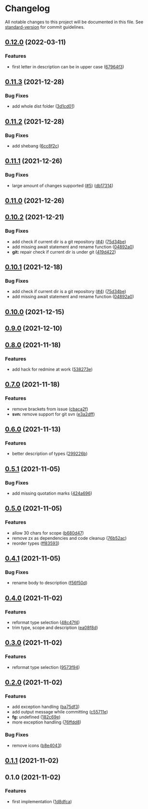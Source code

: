 # Changelog

All notable changes to this project will be documented in this file. See [standard-version](https://github.com/conventional-changelog/standard-version) for commit guidelines.

## [0.12.0](https://gitlab.com/4s1/conventional-commit-creator/compare/v0.11.3...v0.12.0) (2022-03-11)


### Features

* first letter in description can be in upper case ([67964f3](https://gitlab.com/4s1/conventional-commit-creator/commit/67964f3afb131376ef26b11c634565de521cc7b3))

## [0.11.3](https://gitlab.com/4s1/conventional-commit-creator/compare/v0.11.2...v0.11.3) (2021-12-28)


### Bug Fixes

* add whole dist folder ([3d1cd01](https://gitlab.com/4s1/conventional-commit-creator/commit/3d1cd01ab20554064de6a2ad3035a96e4f4db9b3))

## [0.11.2](https://gitlab.com/4s1/conventional-commit-creator/compare/v0.11.1...v0.11.2) (2021-12-28)


### Bug Fixes

* add shebang ([6cc8f2c](https://gitlab.com/4s1/conventional-commit-creator/commit/6cc8f2cd0dc20eaef6e11945e8a83bbaec0b6652))

## [0.11.1](https://gitlab.com/4s1/conventional-commit-creator/compare/v0.11.0...v0.11.1) (2021-12-26)


### Bug Fixes

* large amount of changes supported ([#5](https://gitlab.com/4s1/conventional-commit-creator/issues/5)) ([db17314](https://gitlab.com/4s1/conventional-commit-creator/commit/db173145a42fcd7f4e701b8a4f413c89f890c680))

## [0.11.0](https://gitlab.com/4s1/conventional-commit-creator/compare/v0.10.2...v0.11.0) (2021-12-26)

## [0.10.2](https://gitlab.com/4s1/conventional-commit-creator/compare/v0.9.0...v0.10.2) (2021-12-21)


### Bug Fixes

* add check if current dir is a git repository ([#4](https://gitlab.com/4s1/conventional-commit-creator/issues/4)) ([75d34be](https://gitlab.com/4s1/conventional-commit-creator/commit/75d34be610e1ef6500d970f8c32464da0bf2d6a3))
* add missing await statement and rename function ([04892a0](https://gitlab.com/4s1/conventional-commit-creator/commit/04892a0e1a9566c0b53895036792001a8e42b00f))
* **git:** repair check if current dir is under git ([419d422](https://gitlab.com/4s1/conventional-commit-creator/commit/419d42222a648ea9437a42589a9a9ad404a144ba))

## [0.10.1](https://gitlab.com/4s1/conventional-commit-creator/compare/v0.10.0...v0.10.1) (2021-12-18)


### Bug Fixes

* add check if current dir is a git repository ([#4](https://gitlab.com/4s1/conventional-commit-creator/issues/4)) ([75d34be](https://gitlab.com/4s1/conventional-commit-creator/commit/75d34be610e1ef6500d970f8c32464da0bf2d6a3))
* add missing await statement and rename function ([04892a0](https://gitlab.com/4s1/conventional-commit-creator/commit/04892a0e1a9566c0b53895036792001a8e42b00f))

## [0.10.0](https://gitlab.com/4s1/conventional-commit-creator/compare/v0.9.0...v0.10.0) (2021-12-15)

## [0.9.0](https://gitlab.com/4s1/conventional-commit-creator/compare/v0.8.0...v0.9.0) (2021-12-10)

## [0.8.0](https://gitlab.com/4s1/conventional-commit-creator/compare/v0.7.0...v0.8.0) (2021-11-18)


### Features

* add hack for redmine at work ([538273e](https://gitlab.com/4s1/conventional-commit-creator/commit/538273e997c074bb28c877571b68e82a9d3fff52))

## [0.7.0](https://gitlab.com/4s1/conventional-commit-creator/compare/v0.6.0...v0.7.0) (2021-11-18)


### Features

* remove brackets from issue ([cbaca2f](https://gitlab.com/4s1/conventional-commit-creator/commit/cbaca2f05ac80731ecf2b6a10c19ccf993df20c5))
* **svn:** remove support for git svn ([e3a2dff](https://gitlab.com/4s1/conventional-commit-creator/commit/e3a2dff303a46e089363fcb46b10f8e045a5c72a))

## [0.6.0](https://gitlab.com/4s1/conventional-commit-creator/compare/v0.5.1...v0.6.0) (2021-11-13)


### Features

* better description of types ([299226b](https://gitlab.com/4s1/conventional-commit-creator/commit/299226bbfbcf9272ffe25c0c0e7a7a7dfc518ae2))

## [0.5.1](https://gitlab.com/4s1/conventional-commit-creator/compare/v0.5.0...v0.5.1) (2021-11-05)


### Bug Fixes

* add missing quotation marks ([424a696](https://gitlab.com/4s1/conventional-commit-creator/commit/424a69648d428f908c6a693af9b3e4af2f3f2007))

## [0.5.0](https://gitlab.com/4s1/conventional-commit-creator/compare/v0.4.1...v0.5.0) (2021-11-05)


### Features

* allow 30 chars for scope ([b680d47](https://gitlab.com/4s1/conventional-commit-creator/commit/b680d47a00b027d2b892392376b9beeb1952d083))
* remove zx as dependencies and code cleanup ([76b52ac](https://gitlab.com/4s1/conventional-commit-creator/commit/76b52ac0328dc4fe5ea66240f639c5bd0636de9e))
* reorder types ([ff83593](https://gitlab.com/4s1/conventional-commit-creator/commit/ff83593e98521f065291ccbd597290a20c2029e9))

## [0.4.1](https://gitlab.com/4s1/conventional-commit-creator/compare/v0.4.0...v0.4.1) (2021-11-05)


### Bug Fixes

* rename body to description ([f56f50d](https://gitlab.com/4s1/conventional-commit-creator/commit/f56f50d0cea7567d5e04f08520896b299c4f700a))

## [0.4.0](https://gitlab.com/4s1/conventional-commit-creator/compare/v0.2.0...v0.4.0) (2021-11-02)

### Features

- reformat type selection ([48c47f4](https://gitlab.com/4s1/conventional-commit-creator/commit/48c47f4526fc20e81382ab226736ce8b8c476bc2))
- trim type, scope and description ([ea08f8d](https://gitlab.com/4s1/conventional-commit-creator/commit/ea08f8d5783b30ad6ca66f35ab452aff13f55120))

## [0.3.0](https://gitlab.com/4s1/conventional-commit-creator/compare/v0.2.0...v0.3.0) (2021-11-02)

### Features

- reformat type selection ([9573f94](https://gitlab.com/4s1/conventional-commit-creator/commit/9573f94080963bfd923909e9c683f6da2ec46a72))

## [0.2.0](https://gitlab.com/4s1/conventional-commit-creator/compare/v0.1.1...v0.2.0) (2021-11-02)

### Features

- add exception handling ([ba75df3](https://gitlab.com/4s1/conventional-commit-creator/commit/ba75df386b0554781a45b6e203a85bd5c7e9200b))
- add output message while committing ([c55711e](https://gitlab.com/4s1/conventional-commit-creator/commit/c55711e555c3c31afbf0d5af179d60677e65b2d9))
- **fg:** undefined ([182c69e](https://gitlab.com/4s1/conventional-commit-creator/commit/182c69efc362fb98053b9198b0eab7ab516dcf37))
- more exception handling ([76ffdd8](https://gitlab.com/4s1/conventional-commit-creator/commit/76ffdd863b779670dfc13fb8df5be01d687e5f8e))

### Bug Fixes

- remove icons ([b8e4043](https://gitlab.com/4s1/conventional-commit-creator/commit/b8e4043eb492dc89e7294184088185378b0aa414))

## [0.1.1](https://gitlab.com/4s1/conventional-commit-creator/compare/v0.1.0...v0.1.1) (2021-11-02)

## 0.1.0 (2021-11-02)

### Features

- first implementation ([1d8dfca](https://gitlab.com/4s1/conventional-commit-creator/commit/1d8dfca8a0f4099155a072d86f24bc4b7c92f509))
